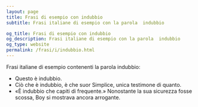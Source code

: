 ```yaml
---
layout: page
title: Frasi di esempio con indubbio 
subtitle: Frasi italiane di esempio con la parola  indubbio

og_title: Frasi di esempio con indubbio 
og_description: Frasi italiane di esempio con la parola  indubbio
og_type: website
permalink: /frasi/i/indubbio.html
---
```


Frasi italiane di esempio contenenti la parola indubbio:


- Questo è indubbio.
- Ciò che è indubbio, è che suor Simplice, unica testimone di quanto.
- «È indubbio che capiti di frequente.» Nonostante la sua sicurezza fosse scossa, Boy si mostrava ancora arrogante.
